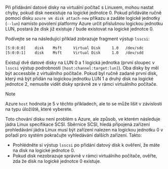 Při přidávání datové disky na virtuální počítač s Linuxem, mohou nastat chyby, pokud disk neexistuje na logické jednotce 0. Pokud přidáváte ručně pomocí disku `azure vm disk attach-new` příkazu a zadáte logické jednotky (`--lun`) namísto povolení platformy Azure určit příslušnou logickou jednotku LUN, postará že disk již existuje / bude existovat na logické jednotce 0. 

Podívejte se na následující příklad zobrazuje fragment výstup `lsscsi`:

```bash
[5:0:0:0]    disk    Msft     Virtual Disk     1.0   /dev/sdc 
[5:0:0:1]    disk    Msft     Virtual Disk     1.0   /dev/sdd 
```

Existují dvě datové disky na LUN 0 a 1 logická jednotka (první sloupec v `lsscsi` výstup podrobnosti `[host:channel:target:lun]`). Oba disky by měl být accessbile z virtuálního počítače. Pokud byl ručně zadané první disk, který má být přidán na logickou jednotku LUN 1 a druhý disk na logické jednotce 2, nemusíte vidět disky správně ze v rámci virtuálního počítače.

> [!NOTE]
> Azure `host` hodnota je 5 v těchto příkladech, ale to se může lišit v závislosti na typu úložiště, které vyberete.
> 
> 

Toto chování disku není problém s Azure, ale způsob, ve kterém následuje jádra Linux specifikace SCSI. Sběrnice SCSI, hledá připojená zařízení prohledávání jádra Linux musí být zařízení nalezen na logickou jednotku 0 v pořadí pro systém pokračujte vyhledávání dalších zařízení. Takto:

* Prohlédněte si výstup `lsscsi` po přidání datový disk k ověření, že máte na disk na logické jednotce 0.
* Pokud disk nezobrazuje správně v rámci virtuálního počítače, ověřte, zda že disk na logické jednotce 0 existuje.

